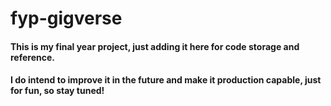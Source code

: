 # fyp-gigverse

#### This is my final year project, just adding it here for code storage and reference.

#### I do intend to improve it in the future and make it production capable, just for fun, so stay tuned!
